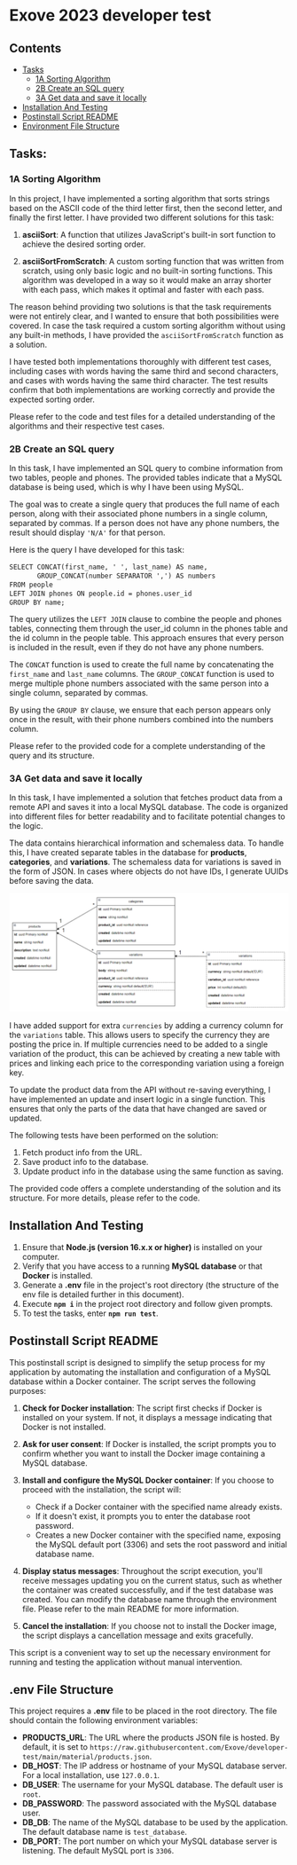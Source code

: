# Exove 2023 developer test

## Contents
- [Tasks](#tasks)
  - [1A Sorting Algorithm](#1a-sorting-algorithm)
  - [2B Create an SQL query](#2b-create-an-sql-query)
  - [3A Get data and save it locally](#3a-get-data-and-save-it-locally)
- [Installation And Testing](#installation-and-testing)
- [Postinstall Script README](#postinstall-script-readme)
- [Environment File Structure](#environment-file-structure)

## Tasks:
### 1A Sorting Algorithm
In this project, I have implemented a sorting algorithm that sorts strings based on the ASCII code of the third letter first, then the second letter, and finally the first letter. I have provided two different solutions for this task:

1. **asciiSort**: A function that utilizes JavaScript's built-in sort function to achieve the desired sorting order.

2. **asciiSortFromScratch**: A custom sorting function that was written from scratch, using only basic logic and no built-in sorting functions. This algorithm was developed in a way so it would make an array shorter with each pass, which makes it optimal and faster with each pass.

The reason behind providing two solutions is that the task requirements were not entirely clear, and I wanted to ensure that both possibilities were covered. In case the task required a custom sorting algorithm without using any built-in methods, I have provided the `asciiSortFromScratch` function as a solution.

I have tested both implementations thoroughly with different test cases, including cases with words having the same third and second characters, and cases with words having the same third character. The test results confirm that both implementations are working correctly and provide the expected sorting order.

Please refer to the code and test files for a detailed understanding of the algorithms and their respective test cases.
### 2B Create an SQL query
In this task, I have implemented an SQL query to combine information from two tables, people and phones. The provided tables indicate that a MySQL database is being used, which is why I have been using MySQL.

The goal was to create a single query that produces the full name of each person, along with their associated phone numbers in a single column, separated by commas. If a person does not have any phone numbers, the result should display `'N/A'` for that person.

Here is the query I have developed for this task:
```
SELECT CONCAT(first_name, ' ', last_name) AS name,
       GROUP_CONCAT(number SEPARATOR ',') AS numbers
FROM people
LEFT JOIN phones ON people.id = phones.user_id
GROUP BY name;
```
The query utilizes the `LEFT JOIN` clause to combine the people and phones tables, connecting them through the user_id column in the phones table and the id column in the people table. This approach ensures that every person is included in the result, even if they do not have any phone numbers.

The `CONCAT` function is used to create the full name by concatenating the `first_name` and `last_name` columns. The `GROUP_CONCAT` function is used to merge multiple phone numbers associated with the same person into a single column, separated by commas.

By using the `GROUP BY` clause, we ensure that each person appears only once in the result, with their phone numbers combined into the numbers column.

Please refer to the provided code for a complete understanding of the query and its structure.
### 3A Get data and save it locally
In this task, I have implemented a solution that fetches product data from a remote API and saves it into a local MySQL database. The code is organized into different files for better readability and to facilitate potential changes to the logic.

The data contains hierarchical information and schemaless data. To handle this, I have created separate tables in the database for **products**, **categories**, and **variations**. The schemaless data for variations is saved in the form of JSON. In cases where objects do not have IDs, I generate UUIDs before saving the data.

![Alt text](recources/db_structure.png)

I have added support for extra `currencies` by adding a currency column for the `variations` table. This allows users to specify the currency they are posting the price in. If multiple currencies need to be added to a single variation of the product, this can be achieved by creating a new table with prices and linking each price to the corresponding variation using a foreign key.

To update the product data from the API without re-saving everything, I have implemented an update and insert logic in a single function. This ensures that only the parts of the data that have changed are saved or updated.

The following tests have been performed on the solution:

1. Fetch product info from the URL.
2. Save product info to the database.
3. Update product info in the database using the same function as saving.

The provided code offers a complete understanding of the solution and its structure. For more details, please refer to the code.

## Installation And Testing
1. Ensure that **Node.js (version 16.x.x or higher)** is installed on your computer.
2. Verify that you have access to a running **MySQL database** or that **Docker** is installed.
3. Generate a **.env** file in the project's root directory (the structure of the env file is detailed further in this document).
4. Execute **`npm i`** in the project root directory and follow given prompts.
5. To test the tasks, enter **`npm run test`**.

## Postinstall Script README
This postinstall script is designed to simplify the setup process for my application by automating the installation and configuration of a MySQL database within a Docker container. The script serves the following purposes:

1. **Check for Docker installation**: The script first checks if Docker is installed on your system. If not, it displays a message indicating that Docker is not installed.

2. **Ask for user consent**: If Docker is installed, the script prompts you to confirm whether you want to install the Docker image containing a MySQL database.

3. **Install and configure the MySQL Docker container**: If you choose to proceed with the installation, the script will: 
    - Check if a Docker container with the specified name already exists.
    - If it doesn't exist, it prompts you to enter the database root password.
    - Creates a new Docker container with the specified name, exposing the MySQL default port (3306) and sets the root password and initial database name.
4. **Display status messages**: Throughout the script execution, you'll receive messages updating you on the current status, such as whether the container was created successfully, and if the test database was created. You can modify the database name through the environment file. Please refer to the main README for more information.

5. **Cancel the installation**: If you choose not to install the Docker image, the script displays a cancellation message and exits gracefully.

This script is a convenient way to set up the necessary environment for running and testing the application without manual intervention.

## .env File Structure
This project requires a **.env** file to be placed in the root directory. The file should contain the following environment variables:

- **PRODUCTS_URL**: The URL where the products JSON file is hosted. By default, it is set to `https://raw.githubusercontent.com/Exove/developer-test/main/material/products.json`.
- **DB_HOST**: The IP address or hostname of your MySQL database server. For a local installation, use `127.0.0.1`.
- **DB_USER**: The username for your MySQL database. The default user is `root`.
- **DB_PASSWORD**: The password associated with the MySQL database user.
- **DB_DB**: The name of the MySQL database to be used by the application. The default database name is `test_database`.
- **DB_PORT**: The port number on which your MySQL database server is listening. The default MySQL port is `3306`.

